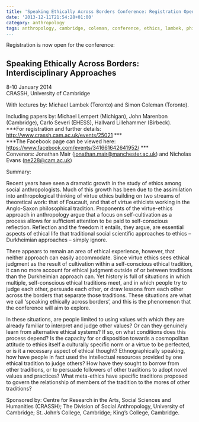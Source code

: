 ```yaml
---
title: 'Speaking Ethically Across Borders Conference: Registration Open!'
date: '2013-12-11T21:54:28+01:00'
category: anthropology
tags: anthropology, cambridge, coleman, conference, ethics, lambek, philosophy, anthropology of ethics, ethics across borders
...
```



Registration is now open for the conference:

## Speaking Ethically Across Borders: Interdisciplinary Approaches  
8-10 January 2014  
CRASSH, University of Cambridge

With lectures by: Michael Lambek (Toronto) and Simon Coleman (Toronto).

Including papers by: Michael Lempert (Michigan), John Marenbon (Cambridge), Carlo Severi (EHESS), Hallvard Lillehammer (Birbeck).  
\*\*\*For registration and further details: <http://www.crassh.cam.ac.uk/events/25021> \*\*\*  
\*\*\*The Facebook page can be viewed here: <https://www.facebook.com/events/341661642641952/> \*\*\*  
Convenors: Jonathan Mair (jonathan.mair@manchester.ac.uk) and Nicholas Evans (ne228@cam.ac.uk)

Summary:

Recent years have seen a dramatic growth in the study of ethics among social anthropologists. Much of this growth has been due to the assimilation into anthropological thinking of virtue ethics building on two streams of theoretical work: that of Foucault, and that of virtue ethicists working in the Anglo-Saxon philosophical tradition. Proponents of the virtue-ethics approach in anthropology argue that a focus on self-cultivation as a process allows for sufficient attention to be paid to self-conscious reflection. Reflection and the freedom it entails, they argue, are essential aspects of ethical life that traditional social scientific approaches to ethics – Durkheimian approaches – simply ignore.

There appears to remain an area of ethical experience, however, that neither approach can easily accommodate. Since virtue ethics sees ethical judgment as the result of cultivation within a self-conscious ethical tradition, it can no more account for ethical judgment outside of or between traditions than the Durkheimian approach can. Yet history is full of situations in which multiple, self-conscious ethical traditions meet, and in which people try to judge each other, persuade each other, or draw lessons from each other across the borders that separate those traditions. These situations are what we call ‘speaking ethically across borders’, and this is the phenomenon that the conference will aim to explore.

In these situations, are people limited to using values with which they are already familiar to interpret and judge other values? Or can they genuinely learn from alternative ethical systems? If so, on what conditions does this process depend? Is the capacity for or disposition towards a cosmopolitan attitude to ethics itself a culturally specific norm or a virtue to be perfected, or is it a necessary aspect of ethical thought? Ethnographically speaking, how have people in fact used the intellectual resources provided by one ethical tradition to judge others? How have they sought to borrow from other traditions, or to persuade followers of other traditions to adopt novel values and practices? What meta-ethics have specific traditions proposed to govern the relationship of members of the tradition to the mores of other traditions?

Sponsored by: Centre for Research in the Arts, Social Sciences and Humanities (CRASSH); The Division of Social Anthropology, University of Cambridge; St. John’s College, Cambridge; King’s College, Cambridge.
